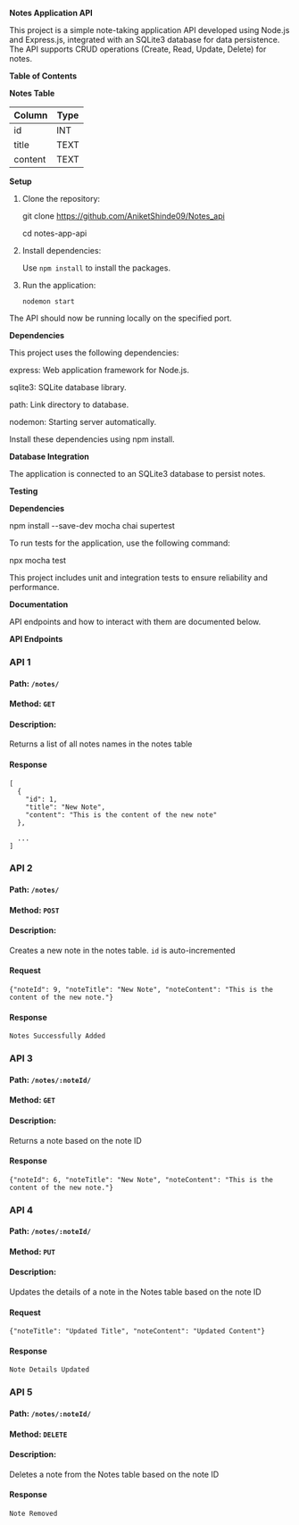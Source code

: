 **Notes Application API**

This project is a simple note-taking application API developed using Node.js and Express.js, integrated with an SQLite3 database for data persistence. The API supports CRUD operations (Create, Read, Update, Delete) for notes.

**Table of Contents**

**Notes Table**

| Column  | Type |
| ------- | ---- |
| id      | INT  |
| title   | TEXT |
| content | TEXT |

**Setup**

1. Clone the repository:

   git clone https://github.com/AniketShinde09/Notes_api

   cd notes-app-api

2. Install dependencies:

   Use `npm install` to install the packages.

3. Run the application:

   `nodemon start`

The API should now be running locally on the specified port.

**Dependencies**

This project uses the following dependencies:

express: Web application framework for Node.js.

sqlite3: SQLite database library.

path: Link directory to database.

nodemon: Starting server automatically.

Install these dependencies using npm install.

**Database Integration**

The application is connected to an SQLite3 database to persist notes.

**Testing**

**Dependencies**

npm install --save-dev mocha chai supertest

To run tests for the application, use the following command:

npx mocha test

This project includes unit and integration tests to ensure reliability and performance.

**Documentation**

API endpoints and how to interact with them are documented below.

**API Endpoints**

### API 1

#### Path: `/notes/`

#### Method: `GET`

#### Description:

Returns a list of all notes names in the notes table

#### Response

```
[
  {
    "id": 1,
    "title": "New Note",
    "content": "This is the content of the new note"
  },

  ...
]
```

### API 2

#### Path: `/notes/`

#### Method: `POST`

#### Description:

Creates a new note in the notes table. `id` is auto-incremented

#### Request

```
{"noteId": 9, "noteTitle": "New Note", "noteContent": "This is the content of the new note."}
```

#### Response

```
Notes Successfully Added
```

### API 3

#### Path: `/notes/:noteId/`

#### Method: `GET`

#### Description:

Returns a note based on the note ID

#### Response

```
{"noteId": 6, "noteTitle": "New Note", "noteContent": "This is the content of the new note."}

```

### API 4

#### Path: `/notes/:noteId/`

#### Method: `PUT`

#### Description:

Updates the details of a note in the Notes table based on the note ID

#### Request

```
{"noteTitle": "Updated Title", "noteContent": "Updated Content"}
```

#### Response

```
Note Details Updated

```

### API 5

#### Path: `/notes/:noteId/`

#### Method: `DELETE`

#### Description:

Deletes a note from the Notes table based on the note ID

#### Response

```
Note Removed
```
